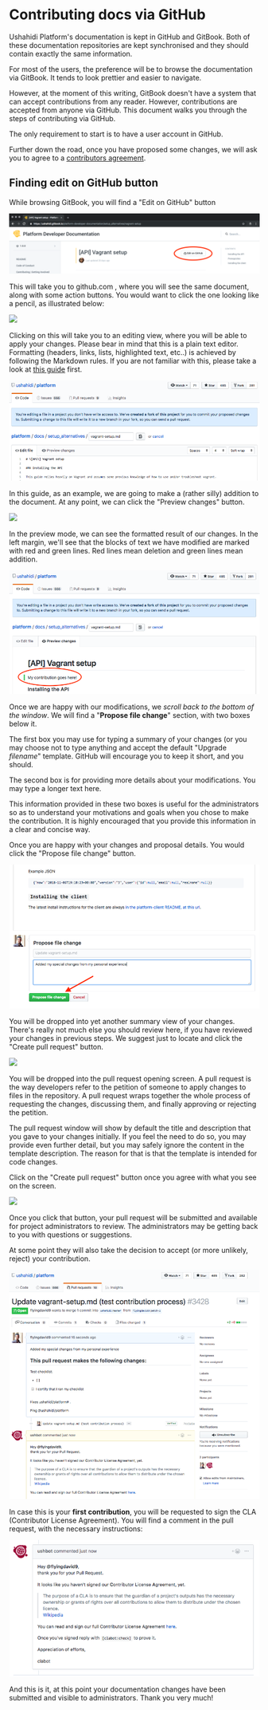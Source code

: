 # Contributing docs via GitHub

Ushahidi Platform's documentation is kept in GitHub and GitBook. Both of these documentation repositories are kept synchronised and they should contain exactly the same information.

For most of the users, the preference will be to browse the documentation via GitBook. It tends to look prettier and easier to navigate.

However, at the moment of this writing, GitBook doesn't have a system that can accept contributions from any reader. However, contributions are accepted from anyone via GitHub. This document walks you through the steps of contributing via GitHub.

The only requirement to start is to have a user account in GitHub.

Further down the road, once you have proposed some changes, we will ask you to agree to a [contributors agreement](https://docs.google.com/forms/d/e/1FAIpQLScqz_EQbz_CYlSHffnGx7p2GdqP23FmbACwocIWejEHYLyzdg/viewform).

## Finding edit on GitHub button

While browsing GitBook, you will find a "Edit on GitHub" button

![](../.gitbook/assets/github-1%20%281%29%20%282%29.png)

This will take you to github.com , where you will see the same document, along with some action buttons. You would want to click the one looking like a pencil, as illustrated below:

![](../.gitbook/assets/github-2%20%282%29.png)

Clicking on this will take you to an editing view, where you will be able to apply your changes. Please bear in mind that this is a plain text editor. Formatting \(headers, links, lists, highlighted text, etc..\) is achieved by following the Markdown rules. If you are not familiar with this, please take a look at [this guide](https://guides.github.com/features/mastering-markdown/) first.

![](../.gitbook/assets/github-3%20%281%29%20%281%29.png)

In this guide, as an example, we are going to make a \(rather silly\) addition to the document. At any point, we can click the "Preview changes" button.

![](../.gitbook/assets/github-4%20%281%29.png)

In the preview mode, we can see the formatted result of our changes. In the left margin, we'll see that the blocks of text we have modified are marked with red and green lines. Red lines mean deletion and green lines mean addition.

![](../.gitbook/assets/github-5%20%281%29%20%281%29%20%281%29.png)

Once we are happy with our modifications, we _scroll back to the bottom of the window_. We will find a "**Propose file change**" section, with two boxes below it.

The first box you may use for typing a summary of your changes \(or you may choose not to type anything and accept the default "Upgrade _filename_" template. GitHub will encourage you to keep it short, and you should.

The second box is for providing more details about your modifications. You may type a longer text here.

This information provided in these two boxes is useful for the administrators so as to understand your motivations and goals when you chose to make the contribution. It is highly encouraged that you provide this information in a clear and concise way.

Once you are happy with your changes and proposal details. You would click the "Propose file change" button.

![](../.gitbook/assets/github-6%20%281%29%20%283%29.png)

You will be dropped into yet another summary view of your changes. There's really not much else you should review here, if you have reviewed your changes in previous steps. We suggest just to locate and click the "Create pull request" button.

![](../.gitbook/assets/github-7%20%281%29.png)

You will be dropped into the pull request opening screen. A pull request is the way developers refer to the petition of someone to apply changes to files in the repository. A pull request wraps together the whole process of requesting the changes, discussing them, and finally approving or rejecting the petition.

The pull request window will show by default the title and description that you gave to your changes initially. If you feel the need to do so, you may provide even further detail, but you may safely ignore the content in the template description. The reason for that is that the template is intended for code changes.

Click on the "Create pull request" button once you agree with what you see on the screen.

![](../.gitbook/assets/github-8%20%281%29.png)

Once you click that button, your pull request will be submitted and available for project administrators to review. The administrators may be getting back to you with questions or suggestions.

At some point they will also take the decision to accept \(or more unlikely, reject\) your contribution.

![](../.gitbook/assets/github-9%20%281%29%20%281%29.png)

In case this is your **first contribution**, you will be requested to sign the CLA \(Contributor License Agreement\). You will find a comment in the pull request, with the necessary instructions:

![](../.gitbook/assets/github-10%20%281%29%20%281%29%20%281%29.png)

And this is it, at this point your documentation changes have been submitted and visible to administrators. Thank you very much!

